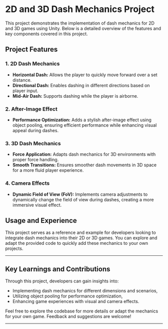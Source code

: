 # 2D and 3D Dash Mechanics Project

This project demonstrates the implementation of dash mechanics for 2D and 3D games using Unity. Below is a detailed overview of the features and key components covered in this project.

## Project Features

### 1. **2D Dash Mechanics**
- **Horizontal Dash:** Allows the player to quickly move forward over a set distance.
- **Directional Dash:** Enables dashing in different directions based on player input.
- **Mid-Air Dash:** Supports dashing while the player is airborne.

### 2. **After-Image Effect**
- **Performance Optimization:** Adds a stylish after-image effect using object pooling, ensuring efficient performance while enhancing visual appeal during dashes.

### 3. **3D Dash Mechanics**
- **Force Application:** Adapts dash mechanics for 3D environments with proper force handling.
- **Smooth Transitions:** Ensures smoother dash movements in 3D space for a more fluid player experience.

### 4. **Camera Effects**
- **Dynamic Field of View (FoV):** Implements camera adjustments to dynamically change the field of view during dashes, creating a more immersive visual effect.

## Usage and Experience

This project serves as a reference and example for developers looking to integrate dash mechanics into their 2D or 3D games. You can explore and adapt the provided code to quickly add these mechanics to your own projects.

---

## Key Learnings and Contributions

Through this project, developers can gain insights into:
- Implementing dash mechanics for different dimensions and scenarios,
- Utilizing object pooling for performance optimization,
- Enhancing game experiences with visual and camera effects.

Feel free to explore the codebase for more details or adapt the mechanics for your own game. Feedback and suggestions are welcome!

---
